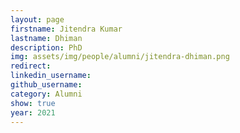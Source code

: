 ```yaml
---
layout: page
firstname: Jitendra Kumar
lastname: Dhiman
description: PhD 
img: assets/img/people/alumni/jitendra-dhiman.png
redirect: 
linkedin_username: 
github_username:
category: Alumni
show: true
year: 2021
---
```


